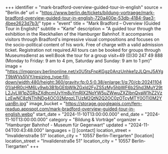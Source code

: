 +++
identifier = "mark-bradford-overview-guided-tour-in-english"
source = "Berlin.de"
url = "https://www.berlin.de/tickets/bildung-vortraege/mark-bradford-overview-guided-tour-in-english-720a400e-53db-4184-9ae3-4bee2623d7b3/"
type = "event"
title = "Mark Bradford – Overview (Guided Tour in English)"
subtitle = "Karte"
description = "A guided tour through the exhibition in the Rieckhallen of the Hamburger Bahnhof. It accompanies visitors through Bradford's impressive visual compositions and focuses on the socio-political content of his work. Free of charge with a valid admission ticket. Registration not required.All tours can be booked for groups through Museumsdienst as well:Book the tour for a group visit+49 (0)30 247 49 888 (Monday to Friday: 9 am to 4 pm, Saturday and Sunday: 9 am to 1 pm)"
image = "https://imgproxy.berlinonline.net/x0U5tsFnpKGgz0AnzUnhke1zJLQmJ5AYgT9bWVs5lVY/resizing_type:fill-down/width:480/height:360/gravity:fp:0.5:0.38/enlarge:1/q:70/cb:2024110401/aHR0cHM6Ly9wb3B1bGEtbWlkZGxld2FyZS5zMy5hbWF6b25hd3MuY29tL2JvLW1pZGRsZXdhcmUvYm8uYmRlX2NoYW5uZWwuZXZlbnQvaW1hZ2VzLzEwNC8zNThlNDg4OC02MzgzLTUzM2QtN2Q2OC0zOTcyMTY0OTI0M2YuanBn.jpg"
image_bucket = "https://storage.googleapis.com/fem-readup.appspot.com/mark-bradford-overview-guided-tour-in-english.webp"
start_date = "2024-11-10T13:00:00.000"
end_date = "2024-11-10T13:00:00.000"
category = "Bildung & Vorträge"
organizer = "Hamburger Bahnhof - Museum für Gegenwart"
updated = "2024-11-04T00:43:48.000"
languages = []
[contact]
location_street = "Invalidenstraße 51"
location_city = " 10557 Berlin-Tiergarten"
[location]
location_street = "Invalidenstraße 51"
location_city = " 10557 Berlin-Tiergarten"
+++